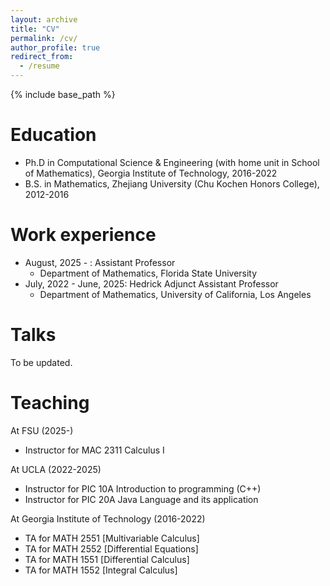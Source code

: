```yaml
---
layout: archive
title: "CV"
permalink: /cv/
author_profile: true
redirect_from:
  - /resume
---
```


{% include base_path %}

Education
======
* Ph.D in Computational Science & Engineering (with home unit in School of Mathematics), Georgia Institute of Technology, 2016-2022
* B.S. in Mathematics, Zhejiang University (Chu Kochen Honors College), 2012-2016

Work experience
======
* August, 2025 - : Assistant Professor
  * Department of Mathematics, Florida State University
* July, 2022 - June, 2025: Hedrick Adjunct Assistant Professor
  * Department of Mathematics, University of California, Los Angeles
  
Talks
======
To be updated.
  
Teaching
======
At FSU (2025-)
* Instructor for MAC 2311 Calculus I

At UCLA (2022-2025)
* Instructor for PIC 10A Introduction to programming (C++)
* Instructor for PIC 20A Java Language and its application

At Georgia Institute of Technology (2016-2022)
* TA for MATH 2551 [Multivariable Calculus]
* TA for MATH 2552 [Differential Equations]
* TA for MATH 1551 [Differential Calculus]
* TA for MATH 1552 [Integral Calculus]


